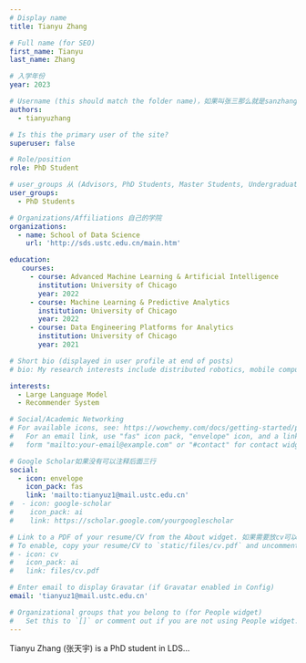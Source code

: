```yaml
---
# Display name
title: Tianyu Zhang

# Full name (for SEO)
first_name: Tianyu
last_name: Zhang

# 入学年份
year: 2023

# Username (this should match the folder name)，如果叫张三那么就是sanzhang
authors:
  - tianyuzhang

# Is this the primary user of the site? 
superuser: false

# Role/position 
role: PhD Student

# user_groups 从 (Advisors, PhD Students, Master Students, Undergraduate) 从这四个里面选
user_groups:
  - PhD Students

# Organizations/Affiliations 自己的学院
organizations:
  - name: School of Data Science
    url: 'http://sds.ustc.edu.cn/main.htm'

education:
   courses:
     - course: Advanced Machine Learning & Artificial Intelligence
       institution: University of Chicago
       year: 2022
     - course: Machine Learning & Predictive Analytics
       institution: University of Chicago
       year: 2022
     - course: Data Engineering Platforms for Analytics
       institution: University of Chicago
       year: 2021

# Short bio (displayed in user profile at end of posts)
# bio: My research interests include distributed robotics, mobile computing and programmable matter.

interests:
  - Large Language Model
  - Recommender System

# Social/Academic Networking
# For available icons, see: https://wowchemy.com/docs/getting-started/page-builder/#icons
#   For an email link, use "fas" icon pack, "envelope" icon, and a link in the
#   form "mailto:your-email@example.com" or "#contact" for contact widget.

# Google Scholar如果没有可以注释后面三行
social:
  - icon: envelope
    icon_pack: fas
    link: 'mailto:tianyuz1@mail.ustc.edu.cn'
#  - icon: google-scholar
#    icon_pack: ai
#    link: https://scholar.google.com/yourgooglescholar

# Link to a PDF of your resume/CV from the About widget. 如果需要放cv可以发给我
# To enable, copy your resume/CV to `static/files/cv.pdf` and uncomment the lines below.
# - icon: cv
#   icon_pack: ai
#   link: files/cv.pdf

# Enter email to display Gravatar (if Gravatar enabled in Config)
email: 'tianyuz1@mail.ustc.edu.cn'

# Organizational groups that you belong to (for People widget)
#   Set this to `[]` or comment out if you are not using People widget.
---
```


Tianyu Zhang (张天宇) is a PhD student in LDS...
